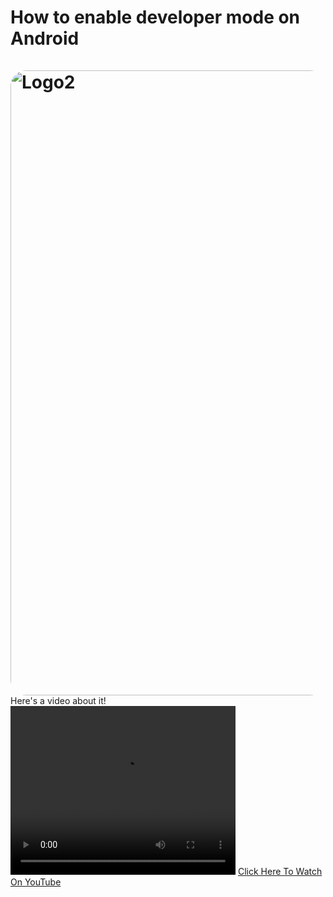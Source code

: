 # How to enable developer mode on Android<br><br><img src="https://encrypted-tbn0.gstatic.com/images?q=tbn:ANd9GcSM8GwAEBjdQ67EM74g48D3csMrfiG-wQ_0ww&usqp=CAU" alt="Logo2" style="float: left; margin-right: 10px; width: 1000px; border-radius: 25px" />

Here's a video about it!
  <video width="360" height="270" controls>
  <source src="https://cdn.glitch.com/9de5adc4-a490-40db-b228-5564679d0d47%2Fvideoplayback.mp4?v=1629836433549" type="video/mp4">
  <source src="movie.ogg" type="video/ogg">
Your browser does not support the video tag. <a href="https://youtu.be/CCFMai4JmeM">Click here to watch on YouTube</a>
</video>
[Click Here To Watch On YouTube](https://youtu.be/CCFMai4JmeM)